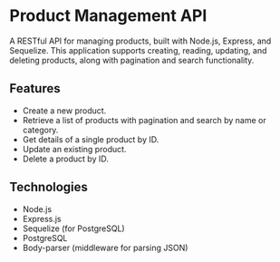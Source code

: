 # Product Management API

A RESTful API for managing products, built with Node.js, Express, and Sequelize. This application supports creating, reading, updating, and deleting products, along with pagination and search functionality.

## Features
- Create a new product.
- Retrieve a list of products with pagination and search by name or category.
- Get details of a single product by ID.
- Update an existing product.
- Delete a product by ID.

## Technologies
- Node.js
- Express.js
- Sequelize (for PostgreSQL)
- PostgreSQL
- Body-parser (middleware for parsing JSON)



